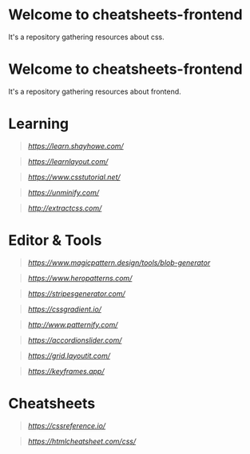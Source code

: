 # Welcome to cheatsheets-frontend

It's a repository gathering resources about css.

# Welcome to cheatsheets-frontend

It's a repository gathering resources about frontend.

# Learning
> _https://learn.shayhowe.com/_

> _https://learnlayout.com/_

> _https://www.csstutorial.net/_

> _https://unminify.com/_

> _http://extractcss.com/_



# Editor & Tools
> _https://www.magicpattern.design/tools/blob-generator_

> _https://www.heropatterns.com/_

> _https://stripesgenerator.com/_

> _https://cssgradient.io/_

> _http://www.patternify.com/_

> _https://accordionslider.com/_

> _https://grid.layoutit.com/_

> _https://keyframes.app/_



# Cheatsheets
> _https://cssreference.io/_

> _https://htmlcheatsheet.com/css/_
